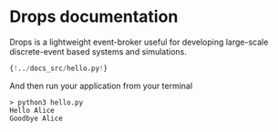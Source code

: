 # Drops documentation

Drops is a lightweight event-broker useful for developing large-scale discrete-event based systems and simulations.

```python title="hello.py"
{!../docs_src/hello.py!}
```
And then run your application from your terminal
<!-- termynal -->

```
> python3 hello.py
Hello Alice
Goodbye Alice
```
